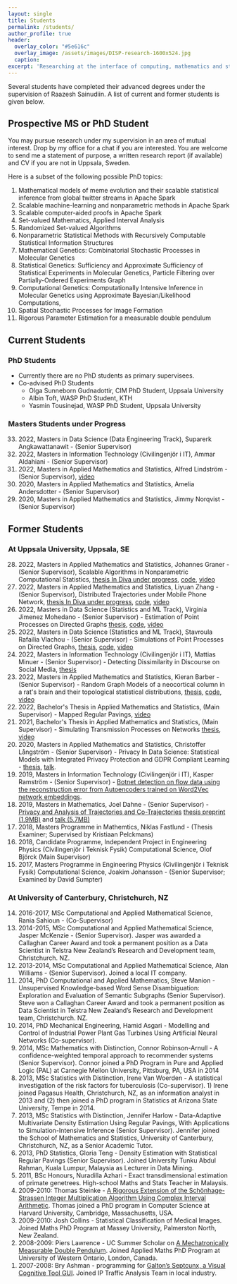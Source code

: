 ```yaml
---
layout: single
title: Students
permalink: /students/
author_profile: true
header:
  overlay_color: "#5e616c"
  overlay_image: /assets/images/DISP-research-1600x524.jpg
  caption: 
excerpt: 'Researching at the interface of computing, mathematics and statistics.<br /><br /><br />'
---
```


Several students have completed their advanced degrees under the supervision of Raazesh Sainudiin. 
A list of current and former students is given below.


Prospective MS or PhD Student
------------------------------

You may pursue research under my supervision in an area of mutual
interest. Drop by my office for a chat if you are interested. You are
welcome to send me a statement of purpose, a written research report (if
available) and CV if you are not in Uppsala, Sweden.

Here is a subset of the following possible PhD topics:

1. Mathematical models of meme evolution and their scalable statistical
    inference from global twitter streams in Apache Spark
2. Scalable machine-learning and nonparametric methods in Apache Spark
3. Scalable computer-aided proofs in Apache Spark
4. Set-valued Mathematics, Applied Interval Analysis
5. Randomized Set-valued Algorithms
6. Nonparametric Statistical Methods with Recursively Computable
   Statistical Information Structures
7. Mathematical Genetics: Combinatorial Stochastic Processes in
    Molecular Genetics
8. Statistical Genetics: Sufficiency and Approximate Sufficiency of
   Statistical Experiments in Molecular Genetics, Particle Filtering
   over Partially-Ordered Experiments Graph
9. Computational Genetics: Computationally Intensive Inference in
   Molecular Genetics using Approximate Bayesian/Likelihood
   Computations,
10. Spatial Stochastic Processes for Image Formation
11. Rigorous Parameter Estimation for a measurable double pendulum


Current Students
----------------

### PhD Students

* Currently there are no PhD students as primary supervisees.
* Co-advised PhD Students
  * Olga Sunneborn Gudnadottir, CIM PhD Student, Uppsala University
  * Albin Toft, WASP PhD Student, KTH
  * Yasmin Tousinejad, WASP PhD Student, Uppsala University

### Masters Students under Progress

<ol reversed="" start="33">

<li>2022, Masters in Data Science (Data Engineering Track), Suparerk Angkawattanawit  - (Senior Supervisor)</li>
<!-- 
YYYY, Masters in XX (ZZ Track), FN LName - (senior Supervisor), TITLE <a href="">thesis</a>, <a href="https://github.com/lamastex/">code</a>, <a href="">video</a>
-->
<li>2022, Masters in Information Technology (Civilingenjör i IT), Ammar Aldahiani  - (Senior Supervisor)</li>
<li>2022, Masters in Applied Mathematics and Statistics, Alfred Lindström - (Senior Supervisor), <a href="https://youtu.be/REC1G-NB14I">video</a></li>
<li>2020, Masters in Applied Mathematics and Statistics, Amelia Andersdotter - (Senior Supervisor)</li>
<li>2020, Masters in Applied Mathematics and Statistics, Jimmy Norqvist - (Senior Supervisor)</li>
</ol>


Former Students 
---------------

### At Uppsala University, Uppsala, SE
<ol reversed="" start="28">
<li>2022, Masters in Applied Mathematics and Statistics, Johannes Graner - (Senior Supervisor), Scalable Algorithms in Nonparametric Computational Statistics, <a href="">thesis In Diva under progress</a>, <a href="https://github.com/lamastex/SparkDensityTree">code</a>, <a href="https://youtu.be/VFQ7mjbA39o">video</a></li>
<li>2022, Masters in Applied Mathematics and Statistics, Liyuan Zhang - (Senior Supervisor), Distributed Trajectories under Mobile Phone Network, <a href="">thesis In Diva under progress</a>, <a href="https://github.com/lamastex/mob/tree/master/LiyuanZhangMscThesis">code</a>, <a href="https://youtu.be/kit38eckzkE">video</a></li>
<li>2022, Masters in Data Science (Statistics and ML Track), Virginia Jimenez Mohedano - (Senior Supervisor) - Estimation of Point Processes on Directed Graphs  <a href="http://urn.kb.se/resolve?urn=urn:nbn:se:uu:diva-483613">thesis</a>, <a href="https://github.com/lamastex/mob/tree/master/VirginiaJimenezMscThesis">code</a>, <a href="https://youtu.be/NuvKJfHEAdU">video</a></li>
<li>2022, Masters in Data Science (Statistics and ML Track), Stavroula Rafailia Vlachou - (Senior Supervisor) - Simulations of Point Processes on Directed Graphs, <a href="http://urn.kb.se/resolve?urn=urn:nbn:se:uu:diva-483992">thesis</a>, <a href="https://github.com/lamastex/mob/tree/master/StavroulaVlachouMscThesis">code</a>, <a href="https://youtu.be/Qvuc8eKqdKI">video</a></li>
<li>2022, Masters in Information Technology (Civilingenjör i IT), Mattias Minuer - (Senior Supervisor) - Detecting Dissimilarity in Discourse on Social Media, <a href="http://urn.kb.se/resolve?urn=urn:nbn:se:uu:diva-484416">thesis</a></li>
<li>2022, Masters in Applied Mathematics and Statistics, Kieran Barber - (Senior Supervisor) - Random Graph Models of a neocortical column in a rat's brain and their topological statistical distributions, <a href="http://www.diva-portal.se/smash/record.jsf?pid=diva2:1630497">thesis</a>, <a href="https://github.com/lamastex/TDAOnABrainNetwork">code</a>, <a href="https://youtu.be/FKdERJBTmIw">video</a></li>
<li>2022, Bachelor's Thesis in Applied Mathematics and Statistics, (Main Supervisor) - Mapped Regular Pavings, <a href="https://youtu.be/nsONa4x6p-o">video</a></li>
<li>2021, Bachelor's Thesis in Applied Mathematics and Statistics, (Main Supervisor) - Simulating Transmission Processes on Networks <a href="http://urn.kb.se/resolve?urn=urn:nbn:se:uu:diva-453141">thesis</a>, <a href="https://youtu.be/duCn17MK_uU">video</a></li>
<li>2020, Masters in Applied Mathematics and Statistics, Christoffer Långström - (Senior Supervisor) - Privacy In Data Science: Statistical Models with Integrated Privacy Protection and GDPR Compliant Learning - <a href="http://urn.kb.se/resolve?urn=urn:nbn:se:uu:diva-465799">thesis</a>, <a href="http://lamastex.org/talks/ChristofferLangstromMScThesisTalkUppsalaUniv2020.pdf">talk</a>.</li>
<!-- <li>2020, Masters in Applied Mathematics and Statistics, Tian Yu Liu - (Senior Supervisor)</li> -->
<li>2019, Masters in Information Technology (Civilingenjör i IT), Kasper Ramström - (Senior Supervisor) - <a href="http://urn.kb.se/resolve?urn=urn:nbn:se:uu:diva-393285">Botnet detection on flow data using the reconstruction error from Autoencoders trained on Word2Vec network embeddings</a>.</li>
<li>2019, Masters in Mathematics, Joel Dahne - (Senior Supervisor) - <a href="http://urn.kb.se/resolve?urn=urn:nbn:se:uu:diva-463521">Privacy and Analysis of Trajectories and Co-Trajectories</a> <a href="http://lamastex.org/preprints/JoelDahneMScThesisUppsalaUniv2019.pdf">thesis preprint (1.9MB)</a> and <a href="http://lamastex.org/talks/JoelDahneMScThesisTalkUppsalaUniv2019.pdf">talk (5.7MB)</a></li>
<!-- <li>2018, Masters Programme in Computer Science (Civilingenjör i IT), Gabriel Unesi - (Senior Supervisor)</li> -->
<li>2018, Masters Programme in Mathemtics, Niklas Fastlund - (Thesis Examiner; Supervised by Kristiaan Pelckmans)</li>
<li>2018, Candidate Programme, Independent Project in Engineering Physics (Civilingenjör i Teknisk Fysik) Computational Science, Olof Björck (Main Supervisor)</li>
<li>2017, Masters Programme in Engineering Physics (Civilingenjör i Teknisk Fysik) Computational Science, Joakim Johansson - (Senior Supervisor; Examined by David Sumpter)</li>
</ol>

### At University of Canterbury, Christchurch, NZ

<ol reversed="14">
<li>2016-2017, MSc Computational and Applied Mathematical Science, Rania Sahioun - (Co-Supervisor)</li>
<li>2014-2015, MSc Computational and Applied Mathematical Science, Jasper McKenzie - (Senior Supervisor). Jasper was awarded a Callaghan Career Award and took a permanent position as a Data Scientist in Telstra New Zealand’s Research and Development team, Christchurch. NZ.</li>
  <li>2013-2014, MSc Computational and Applied Mathematical Science, Alan
    Williams - (Senior Supervisor). Joined a local IT company.</li>
  <li>2014, PhD Computational and Applied Mathematics, Steve Manion - 
    Unsupervised Knowledge-based Word
    Sense Disambiguation: Exploration and Evaluation of Semantic
    Subgraphs (Senior Supervisor). Steve won a Callaghan Career Award
    and took a permanent position as Data Scientist in Telstra New Zealand’s
    Research and Development team, Christchurch. NZ.</li>
  <li>2014, PhD Mechanical Engineering, Hamid Asgari - Modelling and
    Control of Industrial Power Plant Gas Turbines Using Artificial
    Neural Networks (Co-supervisor).</li>
  <li>2014, MSc Mathematics with Distinction, Connor Robinson-Arnull - A
    confidence-weighted temporal approach to recommender systems
    (Senior Supervisor). Connor joined a PhD Program in Pure and Applied
    Logic (PAL) at Carnegie Mellon University, Pittsburg, PA, USA in
    2014</li>
  <li>2013, MSc Statistics with Distinction, Irene Van Woerden - A
    statistical investigation of the risk factors for
    tuberculosis (Co-supervisor). 1) Irene joined Pagasus Health,
    Christchurch, NZ, as an information analyst in 2013 and (2) then
    joined a PhD program in Statistics at Arizona State University,
    Tempe in 2014.</li>
  <li>2013, MSc Statistics with Distinction, Jennifer Harlow -
    Data-Adaptive Multivariate Density Estimation Using Regular Pavings,
    With Applications to Simulation-Intensive Inference
    (Senior Supervisor). Jennifer joined the School of Mathematics and
    Statistics, University of Canterbury, Christchurch, NZ, as a Senior
    Academic Tutor.</li>
  <li>2013, PhD Statistics, Gloria Teng - Density Estimation with
    Statistical Regular Pavings (Senior Supervisor). Joined University
    Tunku Abdul Rahman, Kuala Lumpur, Malaysia as Lecturer in
    Data Mining.</li>
  <li>2011, BSc Honours, Nuradilla Azhari - Exact transdimensional
    estimation of primate genetrees. High-school Maths and Stats Teacher
    in Malaysis.</li>
  <li>2009-2010: Thomas Steinke - <a href="http://arxiv.org/abs/1006.0405v1">A Rigorous Extension of the
Schönhage-Strassen Integer Multiplication Algorithm Using Complex
Interval Arithmetic</a>. Thomas joined a PhD program in Computer Science at Harvard
University, Cambridge, Massachusetts, USA.</li>
  <li>2009-2010: Josh Collins - Statistical Classification of
Medical Images. Joined Maths PhD Program at Massey University,
Palmerston North, New Zealand.</li>
  <li>2008-2009: Piers Lawrence - UC Summer Scholar on <a href="http://lamastex.org/lmse/double-pendulum/">A Mechatronically Measurable Double Pendulum</a>. Joined Applied
Maths PhD Program at University of Western Ontario, London, Canada.</li>
  <li>2007-2008: Bry Ashman - programming for <a href="http://lamastex.org/lmse/quinseptcunx/">Galton’s Septcunx, a Visual Cognitive Tool GUI</a>. Joined
IP Traffic Analysis Team in local industry.</li>
</ol>

